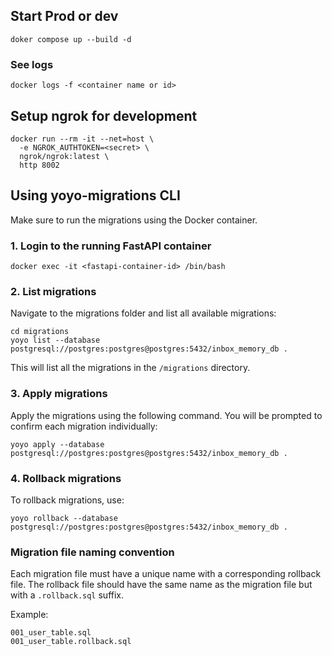 ## Start Prod or dev
```
doker compose up --build -d
```
### See logs
```
docker logs -f <container name or id>
```

## Setup ngrok for development

```
docker run --rm -it --net=host \
  -e NGROK_AUTHTOKEN=<secret> \
  ngrok/ngrok:latest \
  http 8002
```

## Using yoyo-migrations CLI

Make sure to run the migrations using the Docker container.

### 1. Login to the running FastAPI container

```
docker exec -it <fastapi-container-id> /bin/bash
```

### 2. List migrations

Navigate to the migrations folder and list all available migrations:

```
cd migrations
yoyo list --database postgresql://postgres:postgres@postgres:5432/inbox_memory_db .
```

This will list all the migrations in the `/migrations` directory.

### 3. Apply migrations

Apply the migrations using the following command. You will be prompted to confirm each migration individually:

```
yoyo apply --database postgresql://postgres:postgres@postgres:5432/inbox_memory_db .
```

### 4. Rollback migrations

To rollback migrations, use:

```
yoyo rollback --database postgresql://postgres:postgres@postgres:5432/inbox_memory_db .
```

### Migration file naming convention

Each migration file must have a unique name with a corresponding rollback file. The rollback file should have the same name as the migration file but with a `.rollback.sql` suffix.

Example:
```
001_user_table.sql
001_user_table.rollback.sql
```
